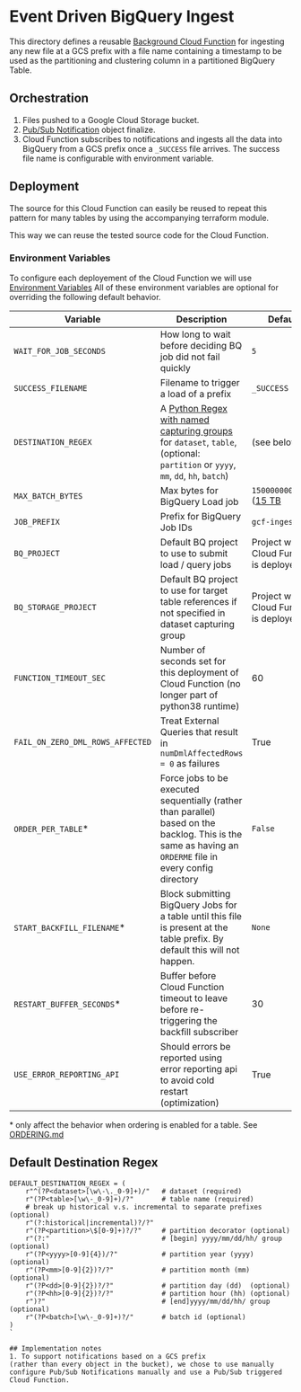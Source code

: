 # Event Driven BigQuery Ingest
This directory defines a reusable [Background Cloud Function](https://cloud.google.com/functions/docs/writing/background)
for ingesting any new file at a GCS prefix with a file name containing a
timestamp to be used as the partitioning and clustering column in a partitioned
BigQuery Table.

## Orchestration
1. Files pushed to a Google Cloud Storage bucket.
1. [Pub/Sub Notification](https://cloud.google.com/storage/docs/pubsub-notifications)
object finalize.
1. Cloud Function subscribes to notifications and ingests all the data into
BigQuery from a GCS prefix once a `_SUCCESS` file arrives. The success file name
is configurable with environment variable.


## Deployment
The source for this Cloud Function can easily be reused to repeat this pattern
for many tables by using the accompanying terraform module.

This way we can reuse the tested source code for the Cloud Function.

### Environment Variables
To configure each deployement of the Cloud Function we will use
[Environment Variables](https://cloud.google.com/functions/docs/env-var)
All of these environment variables are optional for overriding the
following default behavior.

| Variable              | Description                           | Default                                      |
|-----------------------|---------------------------------------|----------------------------------------------|
| `WAIT_FOR_JOB_SECONDS`| How long to wait before deciding BQ job did not fail quickly| `5` |
| `SUCCESS_FILENAME`    | Filename to trigger a load of a prefix| `_SUCCESS` |
| `DESTINATION_REGEX`   | A [Python Regex with named capturing groups](https://docs.python.org/3/howto/regex.html#non-capturing-and-named-groups) for `dataset`, `table`, (optional: `partition` or `yyyy`, `mm`, `dd`, `hh`, `batch`) | (see below)|
| `MAX_BATCH_BYTES`     | Max bytes for BigQuery Load job      | `15000000000000` ([15 TB](https://cloud.google.com/bigquery/quotas#load_jobs)|
| `JOB_PREFIX`          | Prefix for BigQuery Job IDs          | `gcf-ingest-` |
| `BQ_PROJECT`          | Default BQ project to use to submit load / query jobs | Project where Cloud Function is deployed |
| `BQ_STORAGE_PROJECT`          | Default BQ project to use for target table references if not specified in dataset capturing group | Project where Cloud Function is deployed |
| `FUNCTION_TIMEOUT_SEC`| Number of seconds set for this deployment of Cloud Function (no longer part of python38 runtime) | 60 |
| `FAIL_ON_ZERO_DML_ROWS_AFFECTED` | Treat External Queries that result in `numDmlAffectedRows = 0` as failures | True | 
| `ORDER_PER_TABLE`\*   | Force jobs to be executed sequentially (rather than parallel) based on the backlog. This is the same as having an `ORDERME` file in every config directory | `False` | 
| `START_BACKFILL_FILENAME`\*| Block submitting BigQuery Jobs for a table until this file is present at the table prefix. By default this will not happen. | `None` |
| `RESTART_BUFFER_SECONDS`\* | Buffer before Cloud Function timeout to leave before re-triggering the backfill subscriber | 30 |
| `USE_ERROR_REPORTING_API` | Should errors be reported using error reporting api to avoid cold restart (optimization) | True |

\* only affect the behavior when ordering is enabled for a table.
See [ORDERING.md](../ORDERING.md)

## Default Destination Regex
```python3
DEFAULT_DESTINATION_REGEX = (
    r"^(?P<dataset>[\w\-\._0-9]+)/"   # dataset (required)
    r"(?P<table>[\w\-_0-9]+)/?"       # table name (required)
    # break up historical v.s. incremental to separate prefixes (optional)
    r"(?:historical|incremental)?/?"
    r"(?P<partition>\$[0-9]+)?/?"     # partition decorator (optional)
    r"(?:"                            # [begin] yyyy/mm/dd/hh/ group (optional)
    r"(?P<yyyy>[0-9]{4})/?"           # partition year (yyyy) (optional)
    r"(?P<mm>[0-9]{2})?/?"            # partition month (mm) (optional)
    r"(?P<dd>[0-9]{2})?/?"            # partition day (dd)  (optional)
    r"(?P<hh>[0-9]{2})?/?"            # partition hour (hh) (optional)
    r")?"                             # [end]yyyy/mm/dd/hh/ group (optional)
    r"(?P<batch>[\w\-_0-9]+)?/"       # batch id (optional)
)
`
 
## Implementation notes
1. To support notifications based on a GCS prefix
(rather than every object in the bucket), we chose to use manually
configure Pub/Sub Notifications manually and use a Pub/Sub triggered
Cloud Function.



